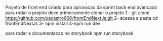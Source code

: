 Projeto de front end criado para aprovacao da sprint back end avancado
para rodar o projeto deve primeiramente clonar o projeto 
1 - git clone https://github.com/pacastro666/frontEndNextJs.git
2- acessa a pasta cd frontEndNextJs
3- npm install
4-npm run dev

para rodar a documentacao no storybook 
npm run storybook
